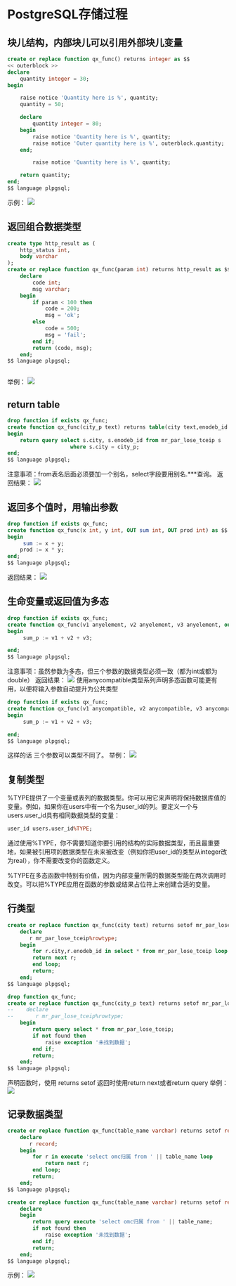 # PostgreSQL存储过程
## 块儿结构，内部块儿可以引用外部块儿变量
```sql
create or replace function qx_func() returns integer as $$
<< outerblock >>
declare
    quantity integer = 30;
begin

    raise notice 'Quantity here is %', quantity;
    quantity = 50;

    declare
        quantity integer = 80;
    begin
        raise notice 'Quantity here is %', quantity;
        raise notice 'Outer quantity here is %', outerblock.quantity;
    end;

        raise notice 'Quantity here is %', quantity;

    return quantity;
end;
$$ language plpgsql;
```
示例：
![](vx_images/222290516222707.png)
## 返回组合数据类型
```sql
create type http_result as (
    http_status int,
    body varchar
);
create or replace function qx_func(param int) returns http_result as $$
    declare
        code int;
        msg varchar;
    begin
        if param < 100 then
            code = 200;
            msg = 'ok';
        else
            code = 500;
            msg = 'fail';
        end if;
        return (code, msg);
    end;
$$ language plpgsql;
     
```
举例：
![](vx_images/482802316240587.png)


## return table
```sql
drop function if exists qx_func;
create function qx_func(city_p text) returns table(city text,enodeb_id text) as $$
begin 
	return query select s.city, s.enodeb_id from mr_par_lose_tceip s
					where s.city = city_p;
end;
$$ language plpgsql;
```
注意事项：from表名后面必须要加一个别名，select字段要用别名.***查询。
返回结果：
![](vx_images/194490310229696.png)

## 返回多个值时，用输出参数
```sql
drop function if exists qx_func;
create function qx_func(x int, y int, OUT sum int, OUT prod int) as $$
begin 
	 sum := x + y;
    prod := x * y;
end;
$$ language plpgsql;
```

返回结果：
![](vx_images/370240610217563.png)

## 生命变量或返回值为多态
```sql
drop function if exists qx_func;
create function qx_func(v1 anyelement, v2 anyelement, v3 anyelement, out sum_p anyelement) as $$
begin 
	 sum_p := v1 + v2 + v3;

end;
$$ language plpgsql;
```
注意事项：虽然参数为多态，但三个参数的数据类型必须一致（都为int或都为double）
返回结果：
![](vx_images/481224210237729.png)
使用anycompatible类型系列声明多态函数可能更有用，以便将输入参数自动提升为公共类型
```sql
drop function if exists qx_func;
create function qx_func(v1 anycompatible, v2 anycompatible, v3 anycompatible, out sum_p anycompatible) as $$
begin 
	 sum_p := v1 + v2 + v3;

end;
$$ language plpgsql;
```
这样的话 三个参数可以类型不同了。
举例：
![](vx_images/461534510230398.png)

## 复制类型
%TYPE提供了一个变量或表列的数据类型。你可以用它来声明将保持数据库值的变量。例如，如果你在users中有一个名为user_id的列。要定义一个与users.user_id具有相同数据类型的变量：
```sql
user_id users.user_id%TYPE;
```
通过使用%TYPE，你不需要知道你要引用的结构的实际数据类型，而且最重要地，如果被引用项的数据类型在未来被改变（例如你把user_id的类型从integer改为real），你不需要改变你的函数定义。

%TYPE在多态函数中特别有价值，因为内部变量所需的数据类型能在两次调用时改变。可以把%TYPE应用在函数的参数或结果占位符上来创建合适的变量。


## 行类型
```sql
create or replace function qx_func(city text) returns setof mr_par_lose_tceip as $$
    declare
       r mr_par_lose_tceip%rowtype; 
    begin
        for r.city,r.enodeb_id in select * from mr_par_lose_tceip loop
        return next r;
        end loop;
        return; 
    end;
$$ language plpgsql;
```

```sql
drop function qx_func;
create or replace function qx_func(city_p text) returns setof mr_par_lose_tceip as $$
--    declare
--       r mr_par_lose_tceip%rowtype; 
    begin
        return query select * from mr_par_lose_tceip;
        if not found then 
            raise exception '未找到数据';
        end if; 
        return; 
    end;
$$ language plpgsql;
```
声明函数时，使用 returns setof
返回时使用return next或者return query
举例：
![](vx_images/228425616238191.png)

## 记录数据类型
```sql
create or replace function qx_func(table_name varchar) returns setof record as $$
    declare
       r record; 
    begin
        for r in execute 'select omc归属 from ' || table_name loop
            return next r; 
        end loop; 
        return; 
    end;
$$ language plpgsql;
```

```sql
create or replace function qx_func(table_name varchar) returns setof record as $$
    declare
    begin
        return query execute 'select omc归属 from ' || table_name;
        if not found then
            raise exception '未找到数据';
        end if;
        return; 
    end;
$$ language plpgsql;
```
示例：
![](vx_images/264263117235693.png)